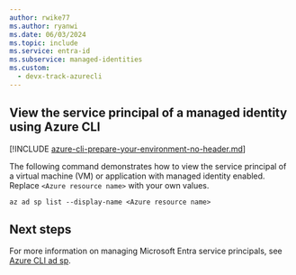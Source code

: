 ```yaml
---
author: rwike77
ms.author: ryanwi
ms.date: 06/03/2024
ms.topic: include
ms.service: entra-id
ms.subservice: managed-identities
ms.custom:
  - devx-track-azurecli
---
```


## View the service principal of a managed identity using Azure CLI

[!INCLUDE [azure-cli-prepare-your-environment-no-header.md](~/../docs/reusable-content/azure-cli/azure-cli-prepare-your-environment-no-header.md)]

The following command demonstrates how to view the service principal of a virtual machine (VM) or application with managed identity enabled. Replace `<Azure resource name>` with your own values.

```azurecli-interactive
az ad sp list --display-name <Azure resource name>
```

## Next steps

For more information on managing Microsoft Entra service principals, see [Azure CLI ad sp](/cli/azure/ad/sp).

